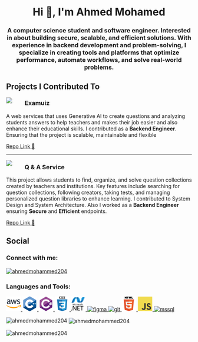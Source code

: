 <h1 align="center">Hi 👋, I'm Ahmed Mohamed</h1>
<h3 align="center">A computer science student and software engineer. Interested in about building <strong>secure</strong>, <strong>scalable</strong>, and <strong>efficient</strong> solutions. With experience in backend development and problem-solving, I specialize in creating tools and platforms that optimize performance, <strong>automate workflows</strong>, and <strong>solve real-world problems</strong>.</h3>


<h2> Projects I Contributed To</h2>
<img src="https://github.com/user-attachments/assets/4f96b56e-f8fb-4c94-85dc-087c14507eed" width = "50px" align="left"> <h3>Examuiz</h3>
<p>A web services that uses Generative AI to create questions and analyzing students answers to help teachers and makes their job easier and also enhance their educational skills. 
I contributed as a <strong>Backend Engineer</strong>. Ensuring that the project is scalable, maintainable and flexible 
</p>
<a href="https://github.com/AhmedMohammed204/Examuiz">Repo Link 🔗</a>
<hr>
<img src="https://github.com/user-attachments/assets/7a26c742-a9f8-4207-b0d8-9f6c67c78c18" width = "50px" align="left"> <h3>Q & A Service</h3>
<p>This project allows students to find, organize, and solve question collections created by teachers and institutions. Key features include searching for question collections, following creators, taking tests, and managing personalized question libraries to enhance learning.
I contributed to System Design and System Architecture. Also I worked as a <strong>Backend Engineer</strong> ensuring <strong>Secure</strong> and <strong>Efficient</strong> endpoints.
</p>
<a href="https://github.com/Momennxd/SwiftTrips_APIs">Repo Link 🔗</a>












<h2>Social</h2>
<h3 align="left">Connect with me:</h3>
<p align="left">
<a href="https://linkedin.com/in/ahmedmohammed204" target="blank"><img align="center" src="https://raw.githubusercontent.com/rahuldkjain/github-profile-readme-generator/master/src/images/icons/Social/linked-in-alt.svg" alt="ahmedmohammed204" height="30" width="40" /></a>
</p>

<h3 align="left">Languages and Tools:</h3>
<p align="left"> <a href="https://aws.amazon.com" target="_blank" rel="noreferrer"> <img src="https://raw.githubusercontent.com/devicons/devicon/master/icons/amazonwebservices/amazonwebservices-original-wordmark.svg" alt="aws" width="40" height="40"/> </a> <a href="https://www.w3schools.com/cpp/" target="_blank" rel="noreferrer"> <img src="https://raw.githubusercontent.com/devicons/devicon/master/icons/cplusplus/cplusplus-original.svg" alt="cplusplus" width="40" height="40"/> </a> <a href="https://www.w3schools.com/cs/" target="_blank" rel="noreferrer"> <img src="https://raw.githubusercontent.com/devicons/devicon/master/icons/csharp/csharp-original.svg" alt="csharp" width="40" height="40"/> </a> <a href="https://www.w3schools.com/css/" target="_blank" rel="noreferrer"> <img src="https://raw.githubusercontent.com/devicons/devicon/master/icons/css3/css3-original-wordmark.svg" alt="css3" width="40" height="40"/> </a> <a href="https://dotnet.microsoft.com/" target="_blank" rel="noreferrer"> <img src="https://raw.githubusercontent.com/devicons/devicon/master/icons/dot-net/dot-net-original-wordmark.svg" alt="dotnet" width="40" height="40"/> </a> <a href="https://www.figma.com/" target="_blank" rel="noreferrer"> <img src="https://www.vectorlogo.zone/logos/figma/figma-icon.svg" alt="figma" width="40" height="40"/> </a> <a href="https://git-scm.com/" target="_blank" rel="noreferrer"> <img src="https://www.vectorlogo.zone/logos/git-scm/git-scm-icon.svg" alt="git" width="40" height="40"/> </a> <a href="https://www.w3.org/html/" target="_blank" rel="noreferrer"> <img src="https://raw.githubusercontent.com/devicons/devicon/master/icons/html5/html5-original-wordmark.svg" alt="html5" width="40" height="40"/> </a> <a href="https://developer.mozilla.org/en-US/docs/Web/JavaScript" target="_blank" rel="noreferrer"> <img src="https://raw.githubusercontent.com/devicons/devicon/master/icons/javascript/javascript-original.svg" alt="javascript" width="40" height="40"/> </a> <a href="https://www.microsoft.com/en-us/sql-server" target="_blank" rel="noreferrer"> <img src="https://www.svgrepo.com/show/303229/microsoft-sql-server-logo.svg" alt="mssql" width="40" height="40"/> </a> </p>

<p><img align="left" src="https://github-readme-stats.vercel.app/api/top-langs?username=ahmedmohammed204&show_icons=true&locale=en&layout=compact" alt="ahmedmohammed204" /></p>

<p>&nbsp;<img align="center" src="https://github-readme-stats.vercel.app/api?username=ahmedmohammed204&show_icons=true&locale=en" alt="ahmedmohammed204" /></p>

<p><img align="center" src="https://github-readme-streak-stats.herokuapp.com/?user=ahmedmohammed204&" alt="ahmedmohammed204" /></p>
